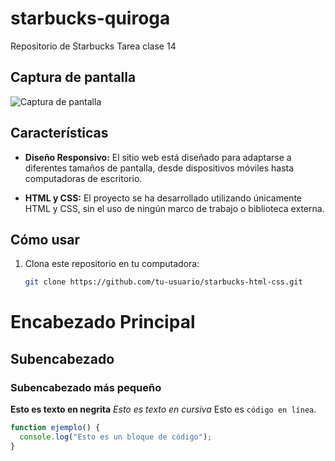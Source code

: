 # starbucks-quiroga
Repositorio de Starbucks Tarea clase 14
## Captura de pantalla

![Captura de pantalla](screenshot.png)

## Características

- **Diseño Responsivo:** El sitio web está diseñado para adaptarse a diferentes tamaños de pantalla, desde dispositivos móviles hasta computadoras de escritorio.

- **HTML y CSS:** El proyecto se ha desarrollado utilizando únicamente HTML y CSS, sin el uso de ningún marco de trabajo o biblioteca externa.

## Cómo usar

1. Clona este repositorio en tu computadora:
   ```bash
   git clone https://github.com/tu-usuario/starbucks-html-css.git


# Encabezado Principal
## Subencabezado
### Subencabezado más pequeño
**Esto es texto en negrita**
*Esto es texto en cursiva*
Esto es `código en línea`.

```javascript
function ejemplo() {
  console.log("Esto es un bloque de código");
}
`````
